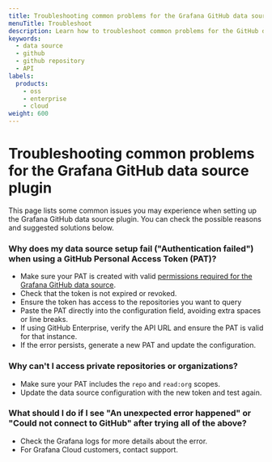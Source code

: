 ```yaml
---
title: Troubleshooting common problems for the Grafana GitHub data source plugin
menuTitle: Troubleshoot
description: Learn how to troubleshoot common problems for the GitHub data source plugin
keywords:
  - data source
  - github
  - github repository
  - API
labels:
  products:
    - oss
    - enterprise
    - cloud
weight: 600
---
```


# Troubleshooting common problems for the Grafana GitHub data source plugin

This page lists some common issues you may experience when setting up the Grafana GitHub data source plugin. You can check the possible reasons and suggested solutions below.

### Why does my data source setup fail ("Authentication failed") when using a GitHub Personal Access Token (PAT)?

- Make sure your PAT is created with valid [permissions required for the Grafana GitHub data source](https://grafana.com/docs/plugins/grafana-github-datasource/setup/token/#permissions).
- Check that the token is not expired or revoked.
- Ensure the token has access to the repositories you want to query
- Paste the PAT directly into the configuration field, avoiding extra spaces or line breaks.
- If using GitHub Enterprise, verify the API URL and ensure the PAT is valid for that instance.
- If the error persists, generate a new PAT and update the configuration.

### Why can't I access private repositories or organizations?

- Make sure your PAT includes the `repo` and `read:org` scopes.
- Update the data source configuration with the new token and test again.

### What should I do if I see "An unexpected error happened" or "Could not connect to GitHub" after trying all of the above?

- Check the Grafana logs for more details about the error.
- For Grafana Cloud customers, contact support.
